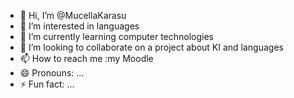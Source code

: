 - 👋 Hi, I’m @MucellaKarasu
- 👀 I’m interested in languages
- 🌱 I’m currently learning computer technologies 
- 💞️ I’m looking to collaborate on a project about KI and languages
- 📫 How to reach me :my Moodle 
- 😄 Pronouns: ...
- ⚡ Fun fact: ...

<!---
MucellaKarasu/MucellaKarasu is a ✨ special ✨ repository because its `README.md` (this file) appears on your GitHub profile.
You can click the Preview link to take a look at your changes.
--->
